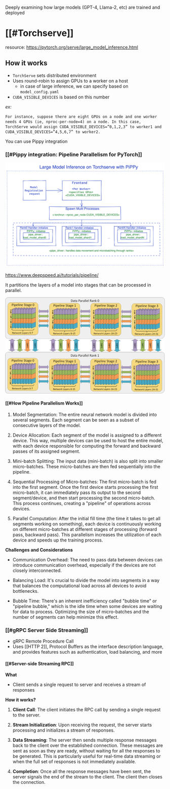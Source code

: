 Deeply examining how large models (GPT-4, Llama-2, etc) are trained and deployed

# [[#Torchserve]]

resource: https://pytorch.org/serve/large_model_inference.html

## How it works

- `TorchServe` sets distributed environment
- Uses round-robin to assign GPUs to a worker on a host
  - in case of large inference, we can specify based on `model_config.yaml`
- `CUDA_VISIBLE_DEVICES` is based on this number

_ex:_

```
For instance, suppose there are eight GPUs on a node and one worker needs 4 GPUs (ie, nproc-per-node=4) on a node. In this case, TorchServe would assign CUDA_VISIBLE_DEVICES=”0,1,2,3” to worker1 and CUDA_VISIBLE_DEVICES=”4,5,6,7” to worker2.
```

You can use Pippy integration

### [[#Pippy integration: Pipeline Parallelism for PyTorch]]

![alt text](image.png)

https://www.deepspeed.ai/tutorials/pipeline/

It partitions the layers of a model into stages that can be processed in parallel.

![Pippy from Deep speed](image-1.png)

#### [[#How Pipeline Parallelism Works]]

1. Model Segmentation: The entire neural network model is divided into several segments. Each segment can be seen as a subset of consecutive layers of the model.

2. Device Allocation: Each segment of the model is assigned to a different device. This way, multiple devices can be used to host the entire model, with each device responsible for computing the forward and backward passes of its assigned segment.

3. Mini-batch Splitting: The input data (mini-batch) is also split into smaller micro-batches. These micro-batches are then fed sequentially into the pipeline.

4. Sequential Processing of Micro-batches: The first micro-batch is fed into the first segment. Once the first device starts processing the first micro-batch, it can immediately pass its output to the second segment/device, and then start processing the second micro-batch. This process continues, creating a "pipeline" of operations across devices.

5. Parallel Computation: After the initial fill time (the time it takes to get all segments working on something), each device is continuously working on different micro-batches at different stages of processing (forward pass, backward pass). This parallelism increases the utilization of each device and speeds up the training process.

**Challenges and Considerations**

- Communication Overhead: The need to pass data between devices can introduce communication overhead, especially if the devices are not closely interconnected.

- Balancing Load: It's crucial to divide the model into segments in a way that balances the computational load across all devices to avoid bottlenecks.

- Bubble Time: There's an inherent inefficiency called "bubble time" or "pipeline bubble," which is the idle time when some devices are waiting for data to process. Optimizing the size of micro-batches and the number of segments can help minimize this effect.

### [[#gRPC Server Side Streaming]]

- gRPC Remote Procedure Call
- Uses [[HTTP 2]], Protocol Buffers as the interface description language, and provides features such as authentication, load balancing, and more

#### [[#Server-side Streaming RPC]]

**What**
- Client sends a single request to server and receives a stream of responses

**How it works?**
1. **Client Call**: The client initiates the RPC call by sending a single request to the server.

2. **Stream Initialization**: Upon receiving the request, the server starts processing and initializes a stream of responses.
    
3. **Data Streaming**: The server then sends multiple response messages back to the client over the established connection. These messages are sent as soon as they are ready, without waiting for all the responses to be generated. This is particularly useful for real-time data streaming or when the full set of responses is not immediately available.
    
4. **Completion**: Once all the response messages have been sent, the server signals the end of the stream to the client. The client then closes the connection.




